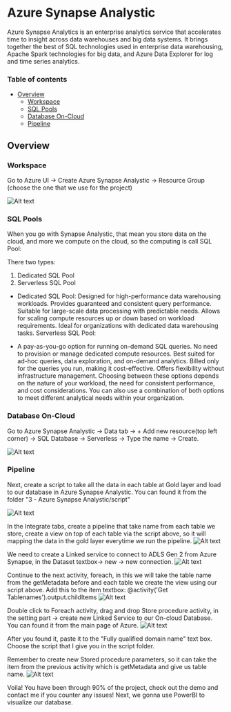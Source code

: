 # Azure Synapse Analystic
Azure Synapse Analytics is an enterprise analytics service that accelerates time to insight across data warehouses and big data systems. It brings together the best of SQL technologies used in enterprise data warehousing, Apache Spark technologies for big data, and Azure Data Explorer for log and time series analytics.


### Table of contents

* [Overview](#overview)
  * [Workspace](#work-space)
  * [SQL Pools](#sql-pool)
  * [Database On-Cloud](#db-oncloud)
  * [Pipeline](#pipeline)

## Overview
### Workspace
Go to Azure UI -> Create Azure Synapse Analystic -> Resource Group (choose the one that we use for the project)

![Alt text](image/synapse-setting.png)
### SQL Pools
When you go with Synapse Analystic, that mean you store data on the cloud, and more we compute on the cloud, so the computing is call SQL Pool:

There two types: 
1. Dedicated SQL Pool
2. Serverless SQL Pool 
* Dedicated SQL Pool:
Designed for high-performance data warehousing workloads.
Provides guaranteed and consistent query performance.
Suitable for large-scale data processing with predictable needs.
Allows for scaling compute resources up or down based on workload requirements.
Ideal for organizations with dedicated data warehousing tasks.
Serverless SQL Pool:

* A pay-as-you-go option for running on-demand SQL queries.
No need to provision or manage dedicated compute resources.
Best suited for ad-hoc queries, data exploration, and on-demand analytics.
Billed only for the queries you run, making it cost-effective.
Offers flexibility without infrastructure management.
Choosing between these options depends on the nature of your workload, the need for consistent performance, and cost considerations. You can also use a combination of both options to meet different analytical needs within your organization.


### Database On-Cloud
Go to Azure Synapse Analystic -> Data tab -> + Add new resource(top left corner) -> SQL Database -> Serverless -> Type the name -> Create.

![Alt text](image/db-on-cloud.png)

### Pipeline
Next, create a script to take all the data in each table at Gold layer and load to our database in Azure Synapse Analystic. You can found it from the folder "3 - Azure Synapse Analystic/script"

![Alt text](image/create-view-from-each-table.png)

In the Integrate tabs, create a pipeline that take name from each table we store, create a view on top of each table via the script above, so it will mapping the data in the gold layer everytime we run the pipeline.
![Alt text](image/pipeline.png)

We need to create a Linked service to connect to ADLS Gen 2 from Azure Synapse, in the Dataset textbox-> new -> new connection.
![Alt text](image/linked-service.png)

Continue to the next activity, foreach, in this we will take the table name from the getMetadata before and each table we create the view using our script above.
Add this to the item textbox: @activity('Get Tablenames').output.childItems
![Alt text](image/foreach-actvity.png)

Double click to Foreach activity, drag and drop Store procedure activity, in the setting part -> create new Linked Service to our On-cloud Database. You can found it from the main page of Azure.
![Alt text](image/synapse-endpoint.png)

After you found it, paste it to the "Fully qualified domain name" text box. Choose the script that I give you in the script folder.

Remember to create new Stored procedure parameters, so it can take the item from the previous activity which is getMetadata and give us table name.
![Alt text](image/sql-serverless-endpoint.png)

Voila! You have been through 90% of the project, check out the demo and contact me if you counter any issues! Next, we gonna use PowerBI to visualize our database.


